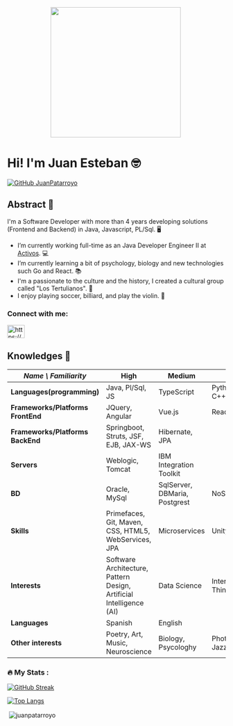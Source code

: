 <div id="header" align="center">
  <img src="https://c.tenor.com/a-TsAtfszc8AAAAC/homer-any.gif" width="300"/>
  
  <img src="https://komarev.com/ghpvc/?username=your-github-JuanPatarroyo&style=flat-square&color=blue" alt=""/>
</div>

# Hi! I'm Juan Esteban 🤓
[![GitHub JuanPatarroyo](https://img.shields.io/github/followers/JuanPatarroyo?label=follow&style=social)](https://github.com/login?return_to=https%3A%2F%2Fgithub.com%2FJuanPatarroyo)

## Abstract 😬
I'm a Software Developer with more than 4 years developing solutions (Frontend and Backend) in Java, Javascript, PL/Sql. 🖥
- I’m currently working full-time as an Java Developer Engineer II at [Activos](https://activos.com.co). 💻
- I’m currently learning a bit of psychology, biology and new technologies such Go and React. 📚
- I'm a passionate to the culture and the history, I created a cultural group called "Los Tertulianos". 🎨
- I enjoy playing soccer, billiard, and play the violin. 🎻

<h3 align="left">Connect with me:</h3>
<p align="left">
	<a href="https://linkedin.com/in/https://www.linkedin.com/in/juan-esteban-patarroyo-61a566186" target="blank"><img align="center" src="https://raw.githubusercontent.com/rahuldkjain/github-profile-readme-generator/master/src/images/icons/Social/linked-in-alt.svg" alt="https://www.linkedin.com/in/juan-esteban-patarroyo-61a566186" height="30" width="40" /></a>
</p>

## Knowledges 🧠
| *Name \ Familiarity* | High | Medium | Low |
| --------------- | --------------- | --------------- | ------------- |
| **Languages(programming)** | Java, Pl/Sql, JS | TypeScript | Python, Go, C++ |
| **Frameworks/Platforms FrontEnd** | JQuery, Angular | Vue.js | React |
| **Frameworks/Platforms BackEnd** | Springboot, Struts, JSF, EJB, JAX-WS | Hibernate, JPA |  |
| **Servers** | Weblogic, Tomcat | IBM Integration Toolkit |  |
| **BD** | Oracle, MySql | SqlServer, DBMaria, Postgrest | NoSql |
| **Skills** | Primefaces, Git, Maven, CSS, HTML5, WebServices, JPA | Microservices | Unity3D |
| **Interests** | Software Architecture, Pattern Design, Artificial Intelligence (AI) | Data Science | Internet of Things |
| **Languages** | Spanish | English |  |
| **Other interests** | Poetry, Art, Music, Neuroscience | Biology, Psycologhy | Photography, Jazz |

### :fire: My Stats :

[![GitHub Streak](http://github-readme-streak-stats.herokuapp.com?user=JuanPatarroyo&theme=radical&background=000000)](https://git.io/streak-stats)

[![Top Langs](https://github-readme-stats.vercel.app/api/top-langs/?username=JuanPatarroyo&layout=compact&theme=cobalt)](https://github.com/anuraghazra/github-readme-stats)

<p>&nbsp;<img align="center" src="https://github-readme-stats.vercel.app/api?username=juanpatarroyo&show_icons=true&locale=en" alt="juanpatarroyo" /></p>
